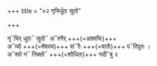+++
title = "०२ नृभिर्धूतः सुतो"

+++


नृ᳓भिर् धूतः᳓ सुतो᳓ अ᳓श्नैर् +++(=अश्मभिः)+++  
अ᳓व्यो +++(=मेषस्य)+++ वा᳓रैः +++(=वालैः)+++ प᳓रिपूतः ।  
अ᳓श्वो न᳓ निक्तो᳓ +++(=शोधितः)+++ नदी᳓षु २  
